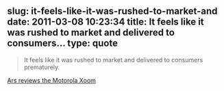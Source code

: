 slug: it-feels-like-it-was-rushed-to-market-and
date: 2011-03-08 10:23:34
title: It feels like it was rushed to market and delivered to consumers...
type: quote
---

> It feels like it was rushed to market and delivered to consumers prematurely.

[Ars reviews the Motorola Xoom](http://arstechnica.com/gadgets/reviews/2011/03/ars-reviews-the-motorola-xoom.ars/10)
